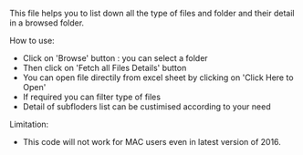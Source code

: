 This file helps you to list down all the type of files and folder and their detail in a browsed folder.

How to use:
- Click on 'Browse' button : you can select a folder
- Then click on 'Fetch all Files Details' button
- You can open file directily from excel sheet by clicking on 'Click Here to Open'
- If required you can filter type of files 
- Detail of subfloders list can be custimised according to your need 


Limitation:
- This code will not work for MAC users even in latest version of 2016.
